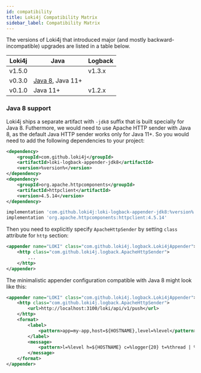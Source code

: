 ```yaml
---
id: compatibility
title: Loki4j Compatibility Matrix
sidebar_label: Compatibility Matrix
---
```


The versions of Loki4j that introduced major (and mostly backward-incompatible) upgrades are listed in a table below.

|Loki4j|Java|Logback|
|-------|-------|-----------|
|v1.5.0||v1.3.x|
|v0.3.0|[Java 8](#java-8-support), Java 11+||
|v0.1.0|Java 11+|v1.2.x|


### Java 8 support

Loki4j ships a separate artifact with `-jdk8` suffix that is built specially for Java 8.
Futhermore, we would need to use Apache HTTP sender with Java 8, as the default Java HTTP sender works only for Java 11+.
So you would need to add the following dependencies to your project:

<!--DOCUSAURUS_CODE_TABS-->
<!--Maven-->

```xml
<dependency>
    <groupId>com.github.loki4j</groupId>
    <artifactId>loki-logback-appender-jdk8</artifactId>
    <version>%version%</version>
</dependency>
<dependency>
    <groupId>org.apache.httpcomponents</groupId>
    <artifactId>httpclient</artifactId>
    <version>4.5.14</version>
</dependency>
```

<!--Gradle-->

```groovy
implementation 'com.github.loki4j:loki-logback-appender-jdk8:%version%'
implementation 'org.apache.httpcomponents:httpclient:4.5.14'
```
<!--END_DOCUSAURUS_CODE_TABS-->

Then you need to explicitly specify `ApacheHttpSender` by setting `class` attribute for `http` section:

```xml
<appender name="LOKI" class="com.github.loki4j.logback.Loki4jAppender">
    <http class="com.github.loki4j.logback.ApacheHttpSender">
        ...
    </http>
</appender>
```

The minimalistic appender configuration compatible with Java 8 might look like this:

```xml
<appender name="LOKI" class="com.github.loki4j.logback.Loki4jAppender">
    <http class="com.github.loki4j.logback.ApacheHttpSender">
        <url>http://localhost:3100/loki/api/v1/push</url>
    </http>
    <format>
        <label>
            <pattern>app=my-app,host=${HOSTNAME},level=%level</pattern>
        </label>
        <message>
            <pattern>l=%level h=${HOSTNAME} c=%logger{20} t=%thread | %msg %ex</pattern>
        </message>
    </format>
</appender>
```